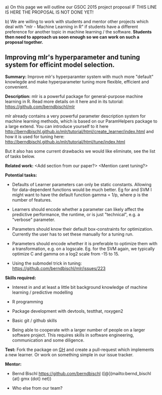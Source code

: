 a) On this page we will outline our GSOC 2015 project proposal
IF THIS LINE IS HERE THE PROPOSAL IS NOT DONE YET!

b) We are willing to work with students and mentor other projects which deal with
"mlr - Machine Learning in R" if students have a different preference for another topic in machine learning / the software.
**Students then need to approach us soon enough so we can work on such a proposal together.**

## Improving mlr's hyperparameter and tuning system for efficint model selection.

**Summary:** Improve mlr's hyperparamter system with much more "default" knowlegde and make hyperparameter tuning more flexible, efficient and convenient. 

**Description:** 
mlr is a powerful package for general-purpose machine learning in R. Read more details on it here and in its tutorial:
https://github.com/berndbischl/mlr

mlr already contains a very powerful parameter description system for machine learning methods, which is based on our ParamHelpers package to a large extend.
You can introduce yourself to it here
http://berndbischl.github.io/mlr/tutorial/html/create_learner/index.html
and how it is used for tuning here:
http://berndbischl.github.io/mlr/tutorial/html/tune/index.html

But it also has some current drawbacks we would like eliminate, see the list of tasks below.

**Related work:** 
<Add section from our paper?>
<Mention caret tuning?>

**Potential tasks:** 
* Defaults of Learner parameters can only be static constants. Allowing for data-dependent functions     would be much better. Eg for and SVM I might want to have the default function
gamma = 1/p, where p is the number of features. 

* Learners should encode whether a parameter can likely affect the predictive performance, the runtime, or is just "technical", e.g. a "verbose" parameter.

* Parameters should know their default box-constraints for optimization. Currently the user has to set these manually for a tuning run.

* Parameters should encode whether it is preferable to optimize them with a transformation, e.g. on a logscale. Eg. for the SVM again, we typically optimize C and gamma on a log2 scale from -15 to 15.

* Using the submodel trick in tuning:
https://github.com/berndbischl/mlr/issues/223


**Skills required:** 

* Interest in and at least a little bit background knowledge of machine learning / predictive modelling

* R programming

* Package development with devtools, testthat, roxygen2

* Basic git / github skills

* Being able to cooperate with a larger number of people on a larger software project. This requires skills in software engineering, communication and some diligence.

**Test:** Fork the package on [GH](https://github.com/berndbischl/mlr) and create a pull-request which implements a new learner. Or work on something simple in our issue tracker.

**Mentor:**

* Bernd Bischl https://github.com/berndbischl ([@](mailto:bernd_bischl {at} gmx {dot} net))

* Who else from our team?